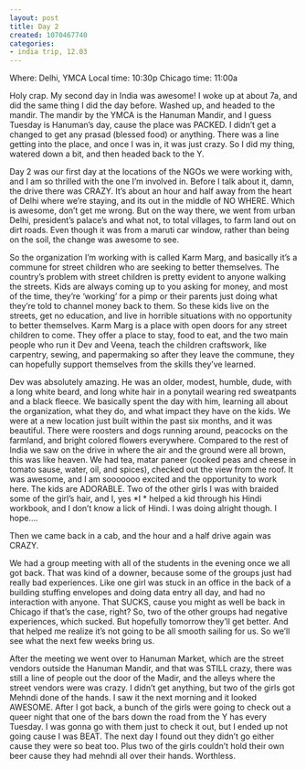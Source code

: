 ```yaml
---
layout: post
title: Day 2
created: 1070467740
categories:
- india trip, 12.03
---
```

Where: Delhi, YMCA
Local time: 10:30p
Chicago time: 11:00a

Holy crap. My second day in India was awesome! I woke up at about 7a, and did the same thing I did the day before. Washed up, and headed to the mandir. The mandir by the YMCA is the Hanuman Mandir, and I guess Tuesday is Hanuman’s day, cause the place was PACKED. I didn’t get a changed to get any prasad (blessed food) or anything. There was a line getting into the place, and once I was in, it was just crazy. So I did my thing, watered down a bit, and then headed back to the Y.

Day 2 was our first day at the locations of the NGOs we were working with, and I am so thrilled with the one I’m involved in. Before I talk about it, damn, the drive there was CRAZY. It’s about an hour and half away from the heart of Delhi where we’re staying, and its out in the middle of NO WHERE. Which is awesome, don’t get me wrong. But on the way there, we went from urban Delhi, president’s palace’s and what not, to total villages, to farm land out on dirt roads. Even though it was from a maruti car window, rather than being on the soil, the change was awesome to see.

So the organization I’m working with is called Karm Marg, and basically it’s a commune for street children who are seeking to better themselves. The country’s problem with street children is pretty evident to anyone walking the streets. Kids are always coming up to you asking for money, and most of the time, they’re ‘working’ for a pimp or their parents just doing what they’re told to channel money back to them. So these kids live on the streets, get no education, and live in horrible situations with no opportunity to better themselves. Karm Marg is a place with open doors for any street children to come. They offer a place to stay, food to eat, and the two main people who run it Dev and Veena, teach the children craftswork, like carpentry, sewing, and papermaking so after they leave the commune, they can hopefully support themselves from the skills they’ve learned.

Dev was absolutely amazing. He was an older, modest, humble, dude, with a long white beard, and long white hair in a ponytail wearing red sweatpants and a black fleece. We basically spent the day with him, learning all about the organization, what they do, and what impact they have on the kids. We were at a new location just built within the past six months, and it was beautiful. There were roosters and dogs running around, peacocks on the farmland, and bright colored flowers everywhere. Compared to the rest of India we saw on the drive in where the air and the ground were all brown, this was like heaven. We had tea, matar paneer (cooked peas and cheese in tomato sause, water, oil, and spices), checked out the view from the roof. It was awesome, and I am sooooooo excited and the opportunity to work here. The kids are ADORABLE. Two of the other girls I was with braided some of the girl’s hair, and I, yes *I * helped a kid through his Hindi workbook, and I don’t know a lick of Hindi. I was doing alright though. I hope….

Then we came back in a cab, and the hour and a half drive again was CRAZY.

We had a group meeting with all of the students in the evening once we all got back. That was kind of a downer, because some of the groups just had really bad experiences. Like one girl was stuck in an office in the back of a building stuffing envelopes and doing data entry all day, and had no interaction with anyone. That SUCKS, cause you might as well be back in Chicago if that’s the case, right? So, two of the other groups had negative experiences, which sucked. But hopefully tomorrow they’ll get better. And that helped me realize it’s not going to be all smooth sailing for us. So we’ll see what the next few weeks bring us.

After the meeting we went over to Hanuman Market, which are the street vendors outside the Hanuman Mandir, and that was STILL crazy, there was still a line of people out the door of the Madir, and the alleys where the street vendors were was crazy. I didn’t get anything, but two of the girls got Mehndi done of the hands. I saw it the next morning and it looked AWESOME. After I got back, a bunch of the girls were going to check out a queer night that one of the bars down the road from the Y has every Tuesday. I was gonna go with them just to check it out, but I ended up not going cause I was BEAT. The next day I found out they didn’t go either cause they were so beat too. Plus two of the girls couldn’t hold their own beer cause they had mehndi all over their hands. Worthless. 
